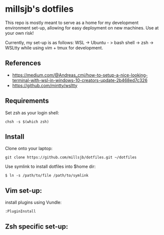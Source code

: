 millsjb's dotfiles
===================

This repo is mostly meant to serve as a home for my development environment set-up, allowing for easy deployment on new machines. Use at your own risk!

Currently, my set-up is as follows: WSL -> Ubuntu - > bash shell -> zsh -> WSLtty while using vim + tmux for development.

References
------------
- https://medium.com/@Andreas_cmj/how-to-setup-a-nice-looking-terminal-with-wsl-in-windows-10-creators-update-2b468ed7c326
- https://github.com/mintty/wsltty


Requirements
------------

Set zsh as your login shell:

    chsh -s $(which zsh)

Install
-------

Clone onto your laptop:

    git clone https://github.com/millsjb/dotfiles.git ~/dotfiles

Use symlink to install dotfiles into $home dir:

    $ ln -s /path/to/file /path/to/symlink

Vim set-up:
----------------------------

install plugins using Vundle:

    :PluginInstall
    
Zsh specific set-up:
----------------------------

